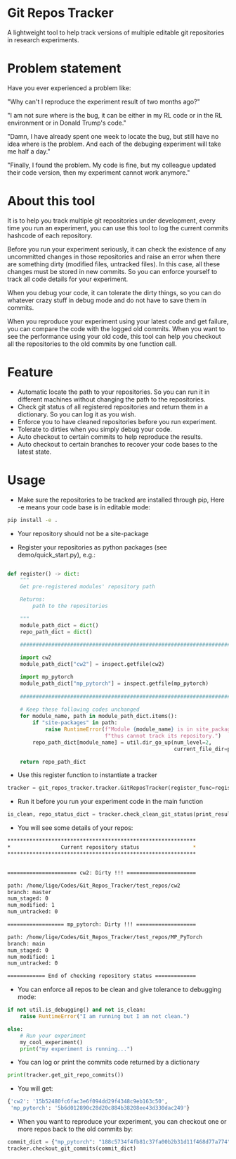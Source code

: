 # Git Repos Tracker
A lightweight tool to help track versions of multiple editable git repositories in research experiments. 

# Problem statement
Have you ever experienced a problem like:

"Why can't I reproduce the experiment result of two months ago?"

"I am not sure where is the bug, it can be either in my RL code or in the RL environment or in Donald Trump's code."

"Damn, I have already spent one week to locate the bug, but still have no idea where is the problem. And each of the debuging experiment will take me half a day." 

"Finally, I found the problem. My code is fine, but my colleague updated their code version, then my experiment cannot work anymore."

# About this tool
It is to help you track multiple git repositories under development, every time you run an experiment, you can use this tool to log the current commits hashcode of each repository. 

Before you run your experiment seriously, it can check the existence of any uncommitted changes in those repositories and raise an error when there are something dirty (modified files, untracked files). In this case, all these changes must be stored in new commits. So you can enforce yourself to track all code details for your experiment.

When you debug your code, it can tolerate the dirty things, so you can do whatever crazy stuff in debug mode and do not have to save them in commits.

When you reproduce your experiment using your latest code and get failure, you can compare the code with the logged old commits. When you want to see the performance using your old code, this tool can help you checkout all the repositories to the old commits by one function call. 

# Feature
- Automatic locate the path to your repositories. So you can run it in different machines without changing the path to the repositories.
- Check git status of all registered repositories and return them in a dictionary. So you can log it as you wish.
- Enforce you to have cleaned repositories before you run experiment.
- Tolerate to dirties when you simply debug your code.
- Auto checkout to certain commits to help reproduce the results. 
- Auto checkout to certain branches to recover your code bases to the latest state. 

# Usage 
- Make sure the repositories to be tracked are installed through pip, Here -e means your code base is in editable mode: 

```bash 
pip install -e .
```

- Your repository should not be a site-package


- Register your repositories as python packages (see demo/quick_start.py), e.g.:

```python 

def register() -> dict:
    """
    Get pre-registered modules' repository path

    Returns:
        path to the repositories

    """
    module_path_dict = dict()
    repo_path_dict = dict()

    ############################################################################
    
    import cw2
    module_path_dict["cw2"] = inspect.getfile(cw2)

    import mp_pytorch
    module_path_dict["mp_pytorch"] = inspect.getfile(mp_pytorch)    
    
    ############################################################################
    
    # Keep these following codes unchanged
    for module_name, path in module_path_dict.items():
        if "site-packages" in path:
            raise RuntimeError(f"Module {module_name} is in site_packages, "
                               f"thus cannot track its repository.")
        repo_path_dict[module_name] = util.dir_go_up(num_level=2,
                                                     current_file_dir=path)

    return repo_path_dict
```

- Use this register function to instantiate a tracker

```python
tracker = git_repos_tracker.tracker.GitReposTracker(register_func=register)
```

- Run it before you run your experiment code in the main function

```python
is_clean, repo_status_dict = tracker.check_clean_git_status(print_result=True)
```

- You will see some details of your repos:
```bash
************************************************************
*                Current repository status                 *
************************************************************


====================== cw2: Dirty !!! ======================

path: /home/lige/Codes/Git_Repos_Tracker/test_repos/cw2
branch: master
num_staged: 0
num_modified: 1
num_untracked: 0

================== mp_pytorch: Dirty !!! ===================

path: /home/lige/Codes/Git_Repos_Tracker/test_repos/MP_PyTorch
branch: main
num_staged: 0
num_modified: 1
num_untracked: 0

============ End of checking repository status =============
```

- You can enforce all repos to be clean and give tolerance to debugging mode:

```python 
if not util.is_debugging() and not is_clean:
    raise RuntimeError("I am running but I am not clean.")

else:
    # Run your experiment
    my_cool_experiment()
    print("my experiment is running...")
```

- You can log or print the commits code returned by a dictionary
```python
print(tracker.get_git_repo_commits())
```

- You will get:
```bash
{'cw2': '15b52480fc6fac3e6f094dd29f4348c9eb163c50', 
 'mp_pytorch': '5b6d012890c28d20c884b38208ee43d330dac249'}
```

- When you want to reproduce your experiment, you can checkout one or more repos back to the old commits by:
```python
commit_dict = {"mp_pytorch": "188c5734f4fb81c37fa00b2b31d11f468d77a774"}
tracker.checkout_git_commits(commit_dict)
```

